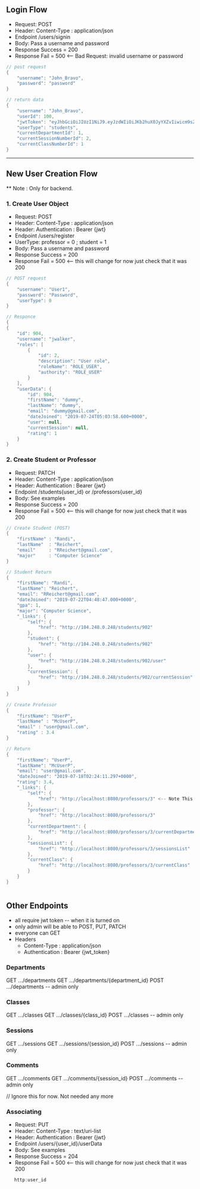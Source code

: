 ## Login Flow

* Request: POST
* Header: Content-Type : application/json
* Endpoint /users/signin
* Body: Pass a username and password
* Response Success = 200
* Response Fail = 500 <-- Bad Request: invalid username or password
```java
// post request
{
	"username": "John_Bravo",
	"password": "password"
}

// return data
{
    "username": "John_Bravo",
    "userId": 100,
    "jwtToken": "eyJhbGciOiJIUzI1NiJ9.eyJzdWIiOiJKb2huX0JyYXZvIiwicm9sZXMiOltdLCJpYXQiOjE1NjM0MTYxMTcsImV4cCI6MTU2MzQxNjcxN30.xa_JfuMnhzvpZdNyNUV5jr2w6w9qEP8SnQxV9lf1IKk",
    "userType": "students",
    "currentDepartmentId": 1,
    "currentSessionNumberId": 2,
    "currentClassNumberId": 1
}
```





---
## New User Creation Flow
** Note : Only for backend. 
### 1. Create User Object
* Request: POST
* Header: Content-Type : application/json
* Header: Authentication : Bearer {jwt}
* Endpoint /users/register
* UserType: professor = 0 ; student = 1
* Body: Pass a username and password
* Response Success = 200
* Response Fail = 500 <-- this will change for now just check that it was 200
```java
// POST request
{
	"username": "User1",
	"password": "Password",
	"userType": 0
}

// Responce 
{
{
    "id": 904,
    "username": "jwalker",
    "roles": [
        {
            "id": 2,
            "description": "User role",
            "roleName": "ROLE_USER",
            "authority": "ROLE_USER"
        }
    ],
    "userData": {
        "id": 904,
        "firstName": "dummy",
        "lastName": "dummy",
        "email": "dummy@gmail.com",
        "dateJoined": "2019-07-24T05:03:58.600+0000",
        "user": null,
        "currentSession": null,
        "rating": 1
    }
}
```

### 2. Create Student or Professor
* Request: PATCH
* Header: Content-Type : application/json
* Header: Authentication : Bearer {jwt}
* Endpoint /students{user_id}    or /professors{user_id} 
* Body: See examples
* Response Success = 200
* Response Fail = 500 <-- this will change for now just check that it was 200
```java
// Create Student (POST)
{
	"firstName" : "Randi",
	"lastName"	: "Reichert",
	"email"		: "RReichert@gmail.com",
	"major"		: "Computer Science"
}

// Student Return
{
    "firstName": "Randi",
    "lastName": "Reichert",
    "email": "RReichert@gmail.com",
    "dateJoined": "2019-07-22T04:48:47.000+0000",
    "gpa": 1,
    "major": "Computer Science",
    "_links": {
        "self": {
            "href": "http://104.248.0.248/students/902"
        },
        "student": {
            "href": "http://104.248.0.248/students/902"
        },
        "user": {
            "href": "http://104.248.0.248/students/902/user"
        },
        "currentSession": {
            "href": "http://104.248.0.248/students/902/currentSession"
        }
    }
}

// Create Professor
{
	"firstName": "UserP",
	"lastName" : "McUserP",
	"email" : "user@gmail.com",
	"rating" : 3.4
}

// Return 
{
    "firstName": "UserP",
    "lastName": "McUserP",
    "email": "user@gmail.com",
    "dateJoined": "2019-07-18T02:24:11.297+0000",
    "rating": 3.4,
    "_links": {
        "self": {
            "href": "http://localhost:8080/professors/3" <-- Note This
        },
        "professor": {
            "href": "http://localhost:8080/professors/3"
        },
        "currentDepartment": {
            "href": "http://localhost:8080/professors/3/currentDepartment"
        },
        "sessionsList": {
            "href": "http://localhost:8080/professors/3/sessionsList"
        },
        "currentClass": {
            "href": "http://localhost:8080/professors/3/currentClass"
        }
    }
}



```

## Other Endpoints

* all require jwt token -- when it is turned on
* only admin will be able to POST, PUT, PATCH
* everyone can GET
* Headers
    * Content-Type : application/json
    * Authentication : Bearer {jwt_token}
### Departments
GET  .../departments
GET  .../departments/{department_id}
POST .../departments     -- admin only


### Classes
GET  .../classes
GET  .../classes/{class_id}
POST .../classes     -- admin only

### Sessions
GET  .../sessions
GET  .../sessions/{session_id}
POST .../sessions     -- admin only


### Comments
GET  .../comments
GET  .../comments/{session_id}
POST .../comments     -- admin only























// Ignore this for now. Not needed any more
### Associating 
* Request: PUT
* Header: Content-Type : text/uri-list
* Header: Authentication : Bearer {jwt}
* Endpoint /users/{user_id}/userData
* Body: See examples
* Response Success = 204
* Response Fail = 500 <-- this will change for now just check that it was 200
```java
   http:user_id

```